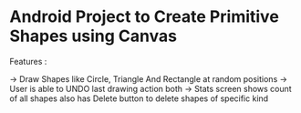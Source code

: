 # 
 Android Project to Create Primitive Shapes using Canvas
================================================================================

Features :

-> Draw Shapes like Circle, Triangle And Rectangle at random positions
-> User is able to UNDO last drawing action both
-> Stats screen shows count of all shapes also has Delete button to delete shapes of specific kind




